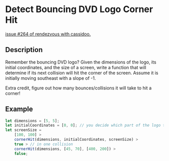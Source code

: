 # Detect Bouncing DVD Logo Corner Hit

[issue #264 of rendezvous with cassidoo.](https://buttondown.email/cassidoo/archive/i-enjoy-the-time-passing-i-think-its-a-privilege/)

## Description

Remember the bouncing DVD logo? Given the dimensions of the logo, its initial coordinates, and the size of a screen,
write a function that will determine if its next collision will hit the corner of the screen.
Assume it is initially moving southeast with a slope of -1.

Extra credit, figure out how many bounces/collisions it will take to hit a corner!

## Example

```ts
let dimensions = [5, 5];
let initialCoordinates = [0, 0]; // you decide which part of the logo the coords map to
let screenSize =
	[100, 100] >
	cornerHit(dimensions, initialCoordinates, screenSize) >
	true > // in one collision
	cornerHit(dimensions, [45, 70], [400, 200]) >
	false;
```
